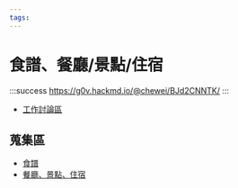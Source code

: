 ```yaml
---
tags:
---
```


# 食譜、餐廳/景點/住宿

:::success
https://g0v.hackmd.io/@chewei/BJd2CNNTK/
:::

- [工作討論區](https://g0v.hackmd.io/@chewei/HyWVxBVaY)

## 蒐集區
- [食譜](https://g0v.hackmd.io/Sf2yjyOiQAirxDyy3QlQFA)
- [餐廳、景點、住宿](https://g0v.hackmd.io/6cElFKa5S3SGI1QQwDjefw)
